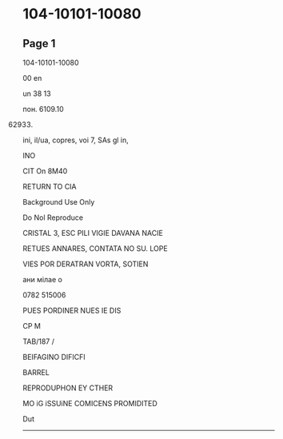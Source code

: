 # 104-10101-10080

## Page 1

104-10101-10080

00 en

un 38 13

пон. 6109.10

62933.

ini, il/ua, copres, voi 7, SAs gl in,

INO

CIT On 8M40

RETURN TO CIA

Background Use Only

Do Nol Reproduce

CRISTAL 3, ESC PILI VIGIE DAVANA NACIE

RETUES ANNARES, CONTATA NO SU. LOPE

VIES POR DERATRAN VORTA, SOTIEN

ани мілае о

0782 515006

PUES PORDINER NUES IE DIS

CP M

TAB/187 /

BEIFAGINO DIFICFI

BARREL

REPRODUPHON EY CTHER

MO iG iSSUiNE COMICENS PROMIDITED

Dut

---

